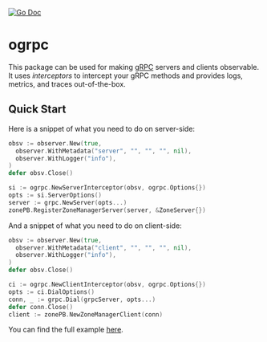 [![Go Doc][godoc-image]][godoc-url]

# ogrpc

This package can be used for making [gRPC](https://grpc.io) servers and clients observable.
It uses _interceptors_ to intercept your gRPC methods and provides logs, metrics, and traces out-of-the-box.

## Quick Start

Here is a snippet of what you need to do on server-side:

```go
obsv := observer.New(true,
  observer.WithMetadata("server", "", "", "", nil),
  observer.WithLogger("info"),
)
defer obsv.Close()

si := ogrpc.NewServerInterceptor(obsv, ogrpc.Options{})
opts := si.ServerOptions()
server := grpc.NewServer(opts...)
zonePB.RegisterZoneManagerServer(server, &ZoneServer{})
```

And a snippet of what you need to do on client-side:

```go
obsv := observer.New(true,
  observer.WithMetadata("client", "", "", "", nil),
  observer.WithLogger("info"),
)
defer obsv.Close()

ci := ogrpc.NewClientInterceptor(obsv, ogrpc.Options{})
opts := ci.DialOptions()
conn, _ := grpc.Dial(grpcServer, opts...)
defer conn.Close()
client := zonePB.NewZoneManagerClient(conn)
```

You can find the full example [here](./example).


[godoc-url]: https://pkg.go.dev/github.com/moorara/observer/ogrpc
[godoc-image]: https://godoc.org/github.com/moorara/observer/ogrpc?status.svg
